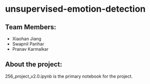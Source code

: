 # unsupervised-emotion-detection

## Team Members:
* Xiaohan Jiang
* Swapnil Parihar
* Pranav Karmalkar

## About the project:
256_project_v2.0.ipynb is the primary notebook for the project. 

